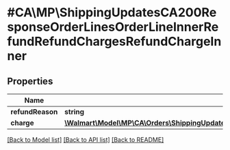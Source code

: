 # #CA\MP\ShippingUpdatesCA200ResponseOrderLinesOrderLineInnerRefundRefundChargesRefundChargeInner

## Properties

Name | Type | Description | Notes
------------ | ------------- | ------------- | -------------
**refundReason** | **string** |  |
**charge** | [**\Walmart\Model\MP\CA\Orders\ShippingUpdatesCA200ResponseOrderLinesOrderLineInnerChargesChargeInner**](ShippingUpdatesCA200ResponseOrderLinesOrderLineInnerChargesChargeInner.md) |  |


[[Back to Model list]](../) [[Back to API list]](../../Api/CA/MP) [[Back to README]](../../README.md)
